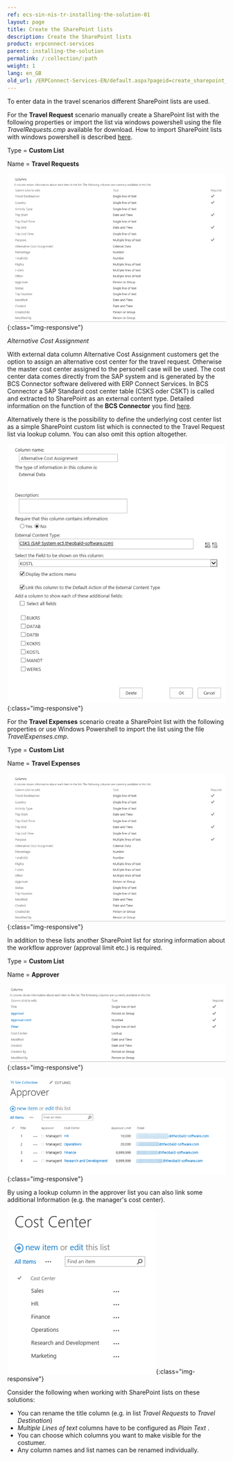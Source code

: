 ```yaml
---
ref: ecs-sin-nis-tr-installing-the-solution-01
layout: page
title: Create the SharePoint lists
description: Create the SharePoint lists
product: erpconnect-services
parent: installing-the-solution
permalink: /:collection/:path
weight: 1
lang: en_GB
old_url: /ERPConnect-Services-EN/default.aspx?pageid=create_sharepoint_lists
---
```


To enter data in the travel scenarios different SharePoint lists are used.  

For the **Travel Request** scenario manually create a SharePoint list with the following properties or import the list via windows powershell using the file *TravelRequests.cmp* available for download. How to import SharePoint lists with windows powershell is described [here](https://technet.microsoft.com/en-gb/library/ee428322.aspx).  


Type = **Custom List**
 
Name = **Travel Requests**

![ECS-Nintex-TravelScenarios4](/img/content/ECS-Nintex-TravelScenarios4.png){:class="img-responsive"}

*Alternative Cost Assignment*

With external data column Alternative Cost Assignment customers get the option to assign an alternative cost center for the travel request. Otherwise the master cost center assigned to the personell case will be used. The cost center data comes directly from the SAP system and is generated by the BCS Connector software delivered with ERP Connect Services. In BCS Connector a SAP Standard cost center table (CSKS oder CSKT) is called and extracted to SharePoint as an external content type. Detailed information on the function of the **BCS Connector** you find [here](../../../../../ecs/bcs-connector).     

Alternatively there is the possibility to define the underlying cost center list as a simple SharePoint custom list which is connected to the Travel Request list via lookup column. You can also omit this option altogether.    

![ECS-Nintex-TravelScenarios3](/img/content/ECS-Nintex-TravelScenarios3.png){:class="img-responsive"}

For the **Travel Expenses** scenario create a SharePoint list with the following properties or use Windows Powershell to import the list using the file *TravelExpenses.cmp*. 
  

Type = **Custom List**

Name = **Travel Expenses** 

![ECS-Nintex-TravelScenarios4](/img/content/ECS-Nintex-TravelScenarios4.png){:class="img-responsive"}

In addition to these lists another SharePoint list for storing information about the workflow approver (approval limit etc.) is required. 
  

Type = **Custom List**

Name = **Approver**

![ECS-Nintex-TravelScenarios12](/img/content/ECS-Nintex-TravelScenarios12.png){:class="img-responsive"}

![ECS-Nintex-TravelScenarios11](/img/content/ECS-Nintex-TravelScenarios11.png){:class="img-responsive"}

By using a lookup column in the approver list you can also link some additional Information (e.g. the manager's cost center).  

![ECS-Nintex-TravelScenarios13](/img/content/ECS-Nintex-TravelScenarios13.png){:class="img-responsive"}

Consider the following when working with SharePoint lists on these solutions: 

- You can rename the title column (e.g. in list *Travel Requests* to *Travel Destination*)
- *Multiple Lines of text* columns have to be configured as *Plain Text* .
- You can choose which columns you want to make visible for the costumer.
- Any column names and list names can be renamed individually. 